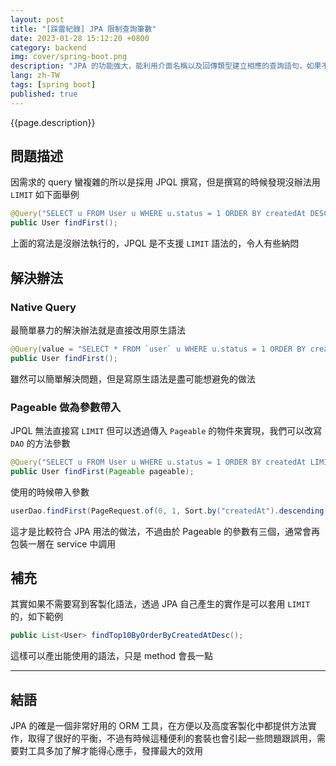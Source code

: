 ```yaml
---
layout: post
title: "[踩雷紀錄] JPA 限制查詢筆數"
date: 2023-01-28 15:12:20 +0800
category: backend
img: cover/spring-boot.png
description: "JPA 的功能強大，能利用介面名稱以及回傳類型建立相應的查詢語句，如果不夠用還可以透過 JPQL 自行組裝，不過最近遇到需要取用查詢結果排序後第一筆的時候遇到一些困難，紀錄一下解法"
lang: zh-TW
tags: [spring boot]
published: true
---
```


{{page.description}}

## 問題描述

因需求的 query 蠻複雜的所以是採用 JPQL 撰寫，但是撰寫的時候發現沒辦法用 `LIMIT` 如下面舉例

```java
@Query("SELECT u FROM User u WHERE u.status = 1 ORDER BY createdAt DESC LIMIT 1")
public User findFirst();
```

上面的寫法是沒辦法執行的，JPQL 是不支援 `LIMIT` 語法的，令人有些納悶

## 解決辦法

### Native Query

最簡單暴力的解決辦法就是直接改用原生語法

```java
@Query(value = "SELECT * FROM `user` u WHERE u.status = 1 ORDER BY created_at DESC LIMIT 1", nativeQuery = true)
public User findFirst();
```

雖然可以簡單解決問題，但是寫原生語法是盡可能想避免的做法

### Pageable 做為參數帶入

JPQL 無法直接寫 `LIMIT` 但可以透過傳入 `Pageable` 的物件來實現，我們可以改寫 `DAO` 的方法參數

```java
@Query("SELECT u FROM User u WHERE u.status = 1 ORDER BY createdAt LIMIT 1")
public User findFirst(Pageable pageable);
```

使用的時候帶入參數

```java
userDao.findFirst(PageRequest.of(0, 1, Sort.by("createdAt").descending()));
```

這才是比較符合 JPA 用法的做法，不過由於 Pageable 的參數有三個，通常會再包裝一層在 service 中調用

## 補充

其實如果不需要寫到客製化語法，透過 JPA 自己產生的實作是可以套用 `LIMIT` 的，如下範例

```java
public List<User> findTop10ByOrderByCreatedAtDesc();
```

這樣可以產出能使用的語法，只是 method 會長一點

---

## 結語

JPA 的確是一個非常好用的 ORM 工具，在方便以及高度客製化中都提供方法實作，取得了很好的平衡，不過有時候這種便利的套裝也會引起一些問題跟誤用，需要對工具多加了解才能得心應手，發揮最大的效用
